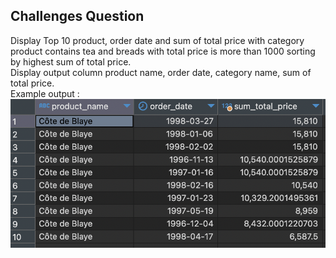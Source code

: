 ## Challenges Question
Display Top 10 product, order date and sum of total price with category product contains tea and breads with total price is more than 1000 sorting by highest sum of total price. 
<br>
Display output column product name, order date, category name, sum of total price.
<br>
Example output :
![example output](./images/challenge_output.png)